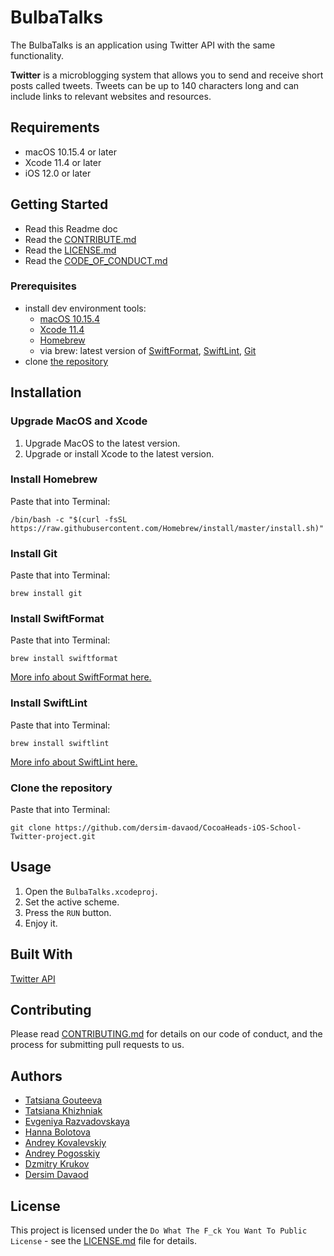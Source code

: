 # BulbaTalks

The BulbaTalks is an application using Twitter API with the same functionality.

**Twitter** is a microblogging system that allows you to send and receive short posts called tweets. Tweets can be up to 140 characters long and can include links to relevant websites and resources.

## Requirements

- macOS 10.15.4 or later
- Xcode 11.4 or later
- iOS 12.0 or later

## Getting Started

- Read this Readme doc
- Read the [CONTRIBUTE.md]()
- Read the [LICENSE.md]()
- Read the [CODE_OF_CONDUCT.md]()

### Prerequisites

- install dev environment tools:
  - [macOS 10.15.4](https://support.apple.com/downloads/macos)
  - [Xcode 11.4](https://developer.apple.com/download/)
  - [Homebrew](https://brew.sh)
  - via brew: latest version of [SwiftFormat](https://github.com/nicklockwood/SwiftFormat), [SwiftLint](https://github.com/realm/SwiftLint), [Git](https://git-scm.com/download/mac)
- clone [the repository](https://github.com/dersim-davaod/CocoaHeads-iOS-School-Twitter-project)

## Installation

### Upgrade MacOS and Xcode

1. Upgrade MacOS to the latest version.
2. Upgrade or install Xcode to the latest version.

### Install Homebrew

Paste that into Terminal: 
```
/bin/bash -c "$(curl -fsSL https://raw.githubusercontent.com/Homebrew/install/master/install.sh)"
```

### Install Git

Paste that into Terminal:
```
brew install git
```

### Install SwiftFormat

Paste that into Terminal:
```
brew install swiftformat
```

[More info about SwiftFormat here.](https://github.com/nicklockwood/SwiftFormat)


### Install SwiftLint

Paste that into Terminal:
```
brew install swiftlint
```

[More info about SwiftLint here.](https://github.com/realm/SwiftLint)

### Clone the repository

Paste that into Terminal:
```
git clone https://github.com/dersim-davaod/CocoaHeads-iOS-School-Twitter-project.git
```

## Usage

1. Open the `BulbaTalks.xcodeproj`.
2. Set the active scheme.
3. Press the `RUN` button.
4. Enjoy it.

## Built With

[Twitter API](https://developer.twitter.com/en/docs)

## Contributing

Please read [CONTRIBUTING.md]() for details on our code of conduct, and the process for submitting pull requests to us.

## Authors

- [Tatsiana Gouteeva](https://github.com/TatsianaGouteeva)
- [Tatsiana Khizhniak](https://github.com/badpanda13)
- [Evgeniya Razvadovskaya](https://github.com/Iweinrazvadovskaya)
- [Hanna Bolotova](https://github.com/Hannabolotova)
- [Andrey Kovalevskiy](https://github.com/AndreyKovalevskiy)
- [Andrey Pogosskiy](https://github.com/BongDiDong)
- [Dzmitry Krukov](https://github.com/silvaby)
- [Dersim Davaod](https://github.com/dersim-davaod)

## License

This project is licensed under the `Do What The F_ck You Want To Public License` - see the [LICENSE.md](http://www.wtfpl.net) file for details.
